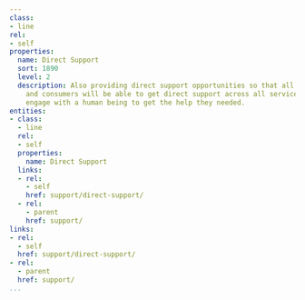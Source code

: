 ```yaml
---
class:
- line
rel:
- self
properties:
  name: Direct Support
  sort: 1890
  level: 2
  description: Also providing direct support opportunities so that all developers
    and consumers will be able to get direct support across all services, and actually
    engage with a human being to get the help they needed.
entities:
- class:
  - line
  rel:
  - self
  properties:
    name: Direct Support
  links:
  - rel:
    - self
    href: support/direct-support/
  - rel:
    - parent
    href: support/
links:
- rel:
  - self
  href: support/direct-support/
- rel:
  - parent
  href: support/
...
```

